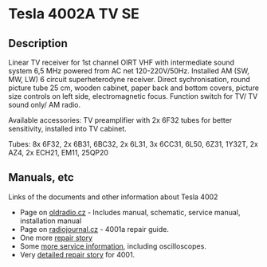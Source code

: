 # Tesla 4002A TV SE

##  Description

Linear TV receiver for 1st channel OIRT VHF with intermediate sound system 6,5 MHz powered from AC net 120-220V/50Hz. Installed AM (SW, MW, LW) 6 circuit superheterodyne receiver. Direct sychronisation, round picture tube 25 cm, wooden cabinet, paper back and bottom covers, picture size controls on left side, electromagnetic focus. Function switch for TV/ TV sound only/ AM radio.

Available accessories: TV preamplifier with 2x 6F32 tubes for better sensitivity, installed into TV cabinet. 

Tubes: 8x 6F32, 2x 6B31, 6BC32, 2x 6L31, 3x 6CC31, 6L50, 6Z31, 1Y32T, 2x AZ4, 2x ECH21, EM11, 25QP20 

## Manuals, etc

Links of the documents and other information about Tesla 4002

- Page on [oldradio.cz](http://www.oldradio.cz/ts4002.htm) - Includes manual, schematic, service manual, installation manual
- Page on [radiojournal.cz](http://www.radiojournal.cz/servisaky/4001a.pdf) - 4001a repair guide. 
- One more [repair story](https://danplatil.wbs.cz/Renovace-4001-2A.html)
- Some [more service information](http://www.radiohistoria.sk/Oldradio/main.nsf/wdownload?OpenForm&docid=STO-82846282), including oscilloscopes. 
- Very [detailed repair story](http://balek.v.sweb.cz/radiotechnika/restpr/4001/4001.htm) for 4001.
